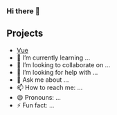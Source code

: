 ### Hi there 👋

<!--
**AndreaBirritteri/andreabirritteri** is a ✨ _special_ ✨ repository because its `README.md` (this file) appears on your GitHub profile.
-->
## Projects

- [Vue](https://github.com/AndreaBirritteri/Lexer_Linguaggi_Formali_Traduttori)
- 🌱 I’m currently learning ...
- 👯 I’m looking to collaborate on ...
- 🤔 I’m looking for help with ...
- 💬 Ask me about ...
- 📫 How to reach me: ...
- 😄 Pronouns: ...
- ⚡ Fun fact: ...

